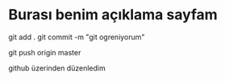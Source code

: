 # Burası benim açıklama sayfam

git add .
git commit -m "git ogreniyorum"

git push origin master

github üzerinden düzenledim
